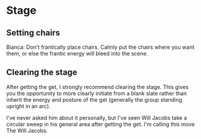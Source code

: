 # Stage

## Setting chairs

Bianca: Don't frantically place chairs. Calmly put the chairs where you
want them, or else the frantic energy will bleed into the scene.

## Clearing the stage

After getting the get, I strongly recommend clearing the stage. This
gives you the opportunity to more clearly initiate from a blank slate
rather than inherit the energy and posture of the get (generally the
group standing upright in an arc).

I've never asked him about it personally, but I've seen Will Jacobs
take a circular sweep in his general area after getting the get. I'm
calling this move The Will Jacobs.
